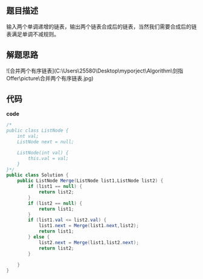 ## 题目描述

输入两个单调递增的链表，输出两个链表合成后的链表，当然我们需要合成后的链表满足单调不减规则。

## 解题思路

![合并两个有序链表](C:\Users\25580\Desktop\myporject\Algorithm\剑指 Offer\picture\合并两个有序链表.jpg)

## 代码

**code**

```java
/*
public class ListNode {
    int val;
    ListNode next = null;

    ListNode(int val) {
        this.val = val;
    }
}*/
public class Solution {
    public ListNode Merge(ListNode list1,ListNode list2) {
        if (list1 == null) {
            return list2;
        }
        if (list2 == null) {
            return list1;
        }
        if (list1.val <= list2.val) {
            list1.next = Merge(list1.next,list2);
            return list1;
        } else {
            list2.next = Merge(list1,list2.next);
            return list2;
        }
        
    }
}
```

